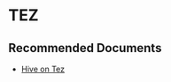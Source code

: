 <properties
    pageTitle="TEZ"
    description="TEZ"
    Service="microsoft.hdinsight"
    resource="clusters"
    authors="pjfreitas"
    ms.author="pfreitas"
    displayOrder="16"
    selfHelpType="resource"
    supportTopicIds="32636505"
    resourceTags=""
    productPesIds="15078"
    cloudEnvironments="public"
    ArticleId="71bb13ae-1789-4577-977d-3696d2e65a28"
/>

# TEZ

## **Recommended Documents**

* [Hive on Tez](https://cwiki.apache.org/confluence/display/Hive/Hive+on+Tez)
